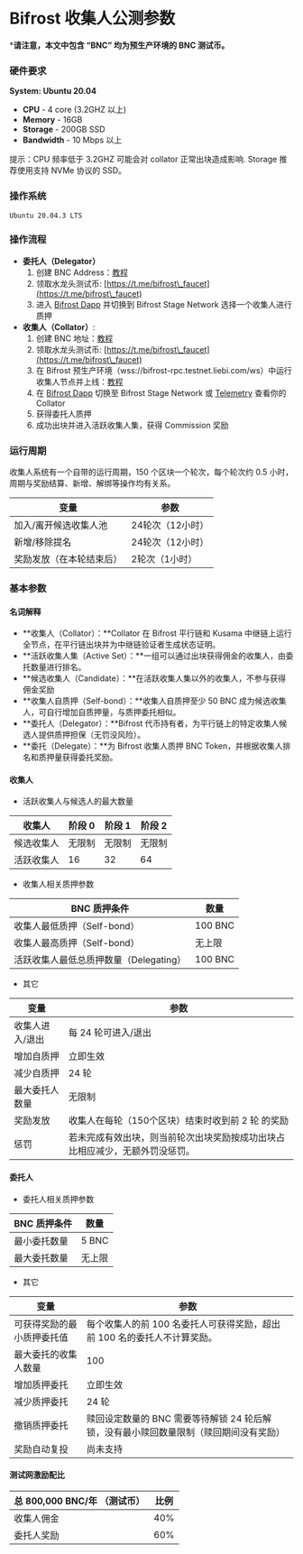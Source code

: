 # Bifrost 收集人公测参数

\***请注意，本文中包含 “BNC” 均为预生产环境的 BNC 测试币。**

### 硬件要求

**System: Ubuntu 20.04**

* **CPU** - 4 core (3.2GHZ 以上)
* **Memory** - 16GB
* **Storage** - 200GB SSD
* **Bandwidth** - 10 Mbps 以上

提示：CPU 频率低于 3.2GHZ 可能会对 collator 正常出块造成影响. Storage 推荐使用支持 NVMe 协议的 SSD。

### 操作系统

`Ubuntu 20.04.3 LTS`

### 操作流程

* **委托人（Delegator）**
  1. 创建 BNC Address：[教程](https://wiki.bifrost.finance/v/zh/learn/create)
  2. 领取水龙头测试币: [https://t.me/bifrost\_faucet](https://t.me/bifrost\_faucet)
  3. 进入 [Bifrost Dapp](https://bifrost.app/) 并切换到 Bifrost Stage Network 选择一个收集人进行质押
* **收集人（Collator）**:
  1. 创建 BNC 地址：[教程](https://wiki.bifrost.finance/v/zh/learn/create)
  2. 领取水龙头测试币: [https://t.me/bifrost\_faucet](https://t.me/bifrost\_faucet)
  3. 在 Bifrost 预生产环境（wss://bifrost-rpc.testnet.liebi.com/ws）中运行收集人节点并上线：[教程](https://wiki.bifrost.finance/v/zh/jie-dian/collator)
  4. 在 [Bifrost Dapp](https://bifrost.app/) 切换至 Bifrost Stage Network 或 [Telemetry](https://telemetry.polkadot.io/#list/0x9f28c6a68e0fc9646eff64935684f6eeeece527e37bbe1f213d22caa1d9d6bed) 查看你的 Collator
  5. 获得委托人质押
  6. 成功出块并进入活跃收集人集，获得 Commission 奖励

### 运行周期

收集人系统有一个自带的运行周期，150 个区块一个轮次，每个轮次约 0.5 小时，周期与奖励结算、新增、解绑等操作均有关系。

| 变量           | 参数         |
| ------------ | ---------- |
| 加入/离开候选收集人池  | 24轮次（12小时） |
| 新增/移除提名      | 24轮次（12小时） |
| 奖励发放（在本轮结束后） | 2轮次（1小时）   |

### 基本参数

#### 名词解释

* **收集人（Collator）：**Collator 在 Bifrost 平行链和 Kusama 中继链上运行全节点，在平行链出块并为中继链验证者生成状态证明。
* **活跃收集人集（Active Set）：**一组可以通过出块获得佣金的收集人，由委托数量进行排名。
* **候选收集人（Candidate）：**在活跃收集人集以外的收集人，不参与获得佣金奖励
* **收集人自质押（Self-bond）：**收集人自质押至少 50 BNC 成为候选收集人，可自行增加自质押量，与质押委托相似。
* **委托人（Delegator）：**Bifrost 代币持有者，为平行链上的特定收集人候选人提供质押担保（无罚没风险）。
* **委托（Delegate）：**为 Bifrost 收集人质押 BNC Token，并根据收集人排名和质押量获得委托奖励。

#### 收集人

* 活跃收集人与候选人的最大数量

| 收集人   | 阶段 0 | 阶段 1 | 阶段 2 |
| ----- | ---- | ---- | ---- |
| 候选收集人 | 无限制  | 无限制  | 无限制  |
| 活跃收集人 | 16   | 32   | 64   |

* 收集人相关质押参数

| BNC 质押条件                 | 数量      |
| ------------------------ | ------- |
| 收集人最低质押（Self-bond）       | 100 BNC |
| 收集人最高质押（Self-bond）       | 无上限     |
| 活跃收集人最低总质押数量（Delegating） | 100 BNC |

* 其它

| 变量       | 参数                                     |
| -------- | -------------------------------------- |
| 收集人进入/退出 | 每 24 轮可进入/退出                           |
| 增加自质押    | 立即生效                                   |
| 减少自质押    | 24 轮                                   |
| 最大委托人数量  | 无限制                                    |
| 奖励发放     | 收集人在每轮（150个区块）结束时收到前 2 轮 的奖励           |
| 惩罚       | 若未完成有效出块，则当前轮次出块奖励按成功出块占比相应减少，无额外罚没惩罚。 |

#### 委托人

* 委托人相关质押参数

| BNC 质押条件 | 数量    |
| -------- | ----- |
| 最小委托数量   | 5 BNC |
| 最大委托数量   | 无上限   |

* 其它

| 变量            | 参数                                              |
| ------------- | ----------------------------------------------- |
| 可获得奖励的最小质押委托值 | 每个收集人的前 100 名委托人可获得奖励，超出前 100 名的委托人不计算奖励。       |
| 最大委托的收集人数量    | 100                                             |
| 增加质押委托        | 立即生效                                            |
| 减少质押委托        | 24 轮                                            |
| 撤销质押委托        | 赎回设定数量的 BNC 需要等待解锁 24 轮后解锁，没有最小赎回数量限制（赎回期间没有奖励） |
| 奖励自动复投        | 尚未支持                                            |

#### 测试网激励配比

| 总 800,000 BNC/年 （测试币） | 比例  |
| --------------------- | --- |
| 收集人佣金                 | 40% |
| 委托人奖励                 | 60% |
